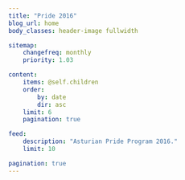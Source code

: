 ```yaml
---
title: "Pride 2016"
blog_url: home
body_classes: header-image fullwidth

sitemap:
    changefreq: monthly
    priority: 1.03

content:
    items: @self.children
    order:
        by: date
        dir: asc
    limit: 6
    pagination: true

feed:
    description: "Asturian Pride Program 2016."
    limit: 10

pagination: true
---
```


